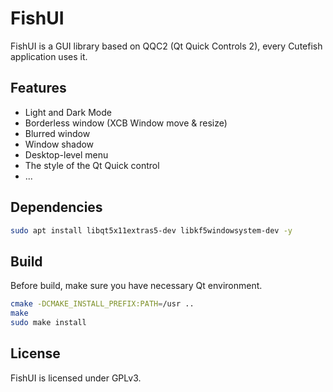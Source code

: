 # FishUI

FishUI is a GUI library based on QQC2 (Qt Quick Controls 2), every Cutefish application uses it.

## Features

* Light and Dark Mode
* Borderless window (XCB Window move & resize)
* Blurred window
* Window shadow
* Desktop-level menu
* The style of the Qt Quick control
* ...

## Dependencies

```bash
sudo apt install libqt5x11extras5-dev libkf5windowsystem-dev -y
```

## Build
Before build, make sure you have necessary Qt environment.

```bash
cmake -DCMAKE_INSTALL_PREFIX:PATH=/usr ..
make
sudo make install
```

## License

FishUI is licensed under GPLv3.
